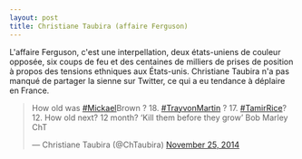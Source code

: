 ```yaml
---
layout: post
title: Christiane Taubira (affaire Ferguson)
---
```

L'affaire Ferguson, c'est une interpellation, deux états-uniens de
couleur opposée, six coups de feu et des centaines de milliers de prises
de position à propos des tensions ethniques aux États-unis. Christiane
Taubira n'a pas manqué de partager la sienne sur Twitter, ce qui a eu
tendance à déplaire en France.

<div style="margin:auto;">
<blockquote class="twitter-tweet" lang="en"><p>How old was <a href="https://twitter.com/hashtag/Mickael?src=hash">#Mickael</a>Brown ? 18. <a href="https://twitter.com/hashtag/TrayvonMartin?src=hash">#TrayvonMartin</a> ? 17. <a href="https://twitter.com/hashtag/TamirRice?src=hash">#TamirRice</a>? 12. How old next? 12 month? ‘Kill them before they grow’ Bob Marley&#10;ChT</p>&mdash; Christiane Taubira  (@ChTaubira) <a href="https://twitter.com/ChTaubira/status/537122100004524032">November 25, 2014</a></blockquote>
<script async src="//platform.twitter.com/widgets.js" charset="utf-8"></script>
</div>
